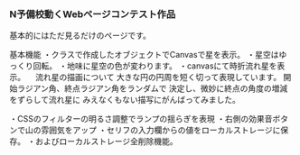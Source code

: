 ### N予備校動くWebページコンテスト作品

基本的にはただ見るだけのページです。

基本機能
・クラスで作成したオブジェクトでCanvasで星を表示。
・星空はゆっくり回転。
・地味に星空の色が変わります。
・canvasにて時折流れ星を表示。
　流れ星の描画について
  大きな円の円周を短く切って表現しています。
  開始ラジアン角、終点ラジアン角をランダムで
  決定し、微妙に終点の角度の増減をずらして流れ星に
  みえなくもない描写にがんばってみました。

・CSSのフィルターの明るさ調整でランプの揺らぎを表現
・右側の効果音ボタンで山の雰囲気をアップ
・セリフの入力欄からの値をローカルストレージに保存。
・およびローカルストレージ全削除機能。


